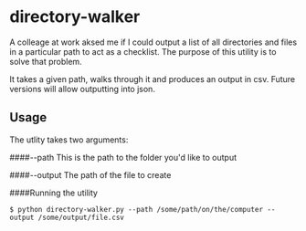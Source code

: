 # directory-walker
A colleage at work aksed me if I could output a list of all directories and files in a particular path to act as a checklist. The purpose of this utility is to solve that problem.

It takes a given path, walks through it and produces an output in csv. Future versions will allow outputting into json.

## Usage

The utlity takes two arguments:

####--path 
This is the path to the folder you'd like to output

####--output 
The path of the file to create 

####Running the utility
```
$ python directory-walker.py --path /some/path/on/the/computer --output /some/output/file.csv
```
